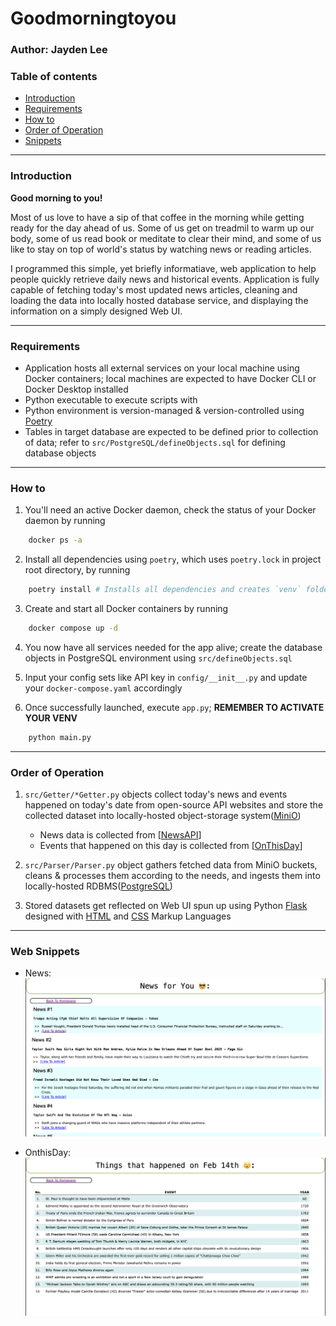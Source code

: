 # Goodmorningtoyou
### Author: Jayden Lee
### Table of contents
* [Introduction](#introduction)
* [Requirements](#requirements)
* [How to](#how-to)
* [Order of Operation](#order-of-operation)
* [Snippets](#web-snippets)

----

### Introduction
**Good morning to you!**

Most of us love to have a sip of that coffee in the morning while getting ready for the day ahead of us. Some of us get on treadmil to warm up our body, some of us read book or meditate to clear their mind, and some of us like to stay on top of world's status by watching news or reading articles. 

I programmed this simple, yet briefly informatiave, web application to help people quickly retrieve daily news and historical events. Application is fully capable of fetching today's most updated news articles, cleaning and loading the data into locally hosted database service, and displaying the information on a simply designed Web UI.

----

### Requirements
- Application hosts all external services on your local machine using Docker containers; local machines are expected to have Docker CLI or Docker Desktop installed
- Python executable to execute scripts with
- Python environment is version-managed & version-controlled using [Poetry](https://python-poetry.org/)
- Tables in target database are expected to be defined prior to collection of data; refer to `src/PostgreSQL/defineObjects.sql` for defining database objects

----

### How to
1. You'll need an active Docker daemon, check the status of your Docker daemon by running 
```bash
    docker ps -a
```

2. Install all dependencies using `poetry`, which uses `poetry.lock` in project root directory, by running
```bash
    poetry install # Installs all dependencies and creates `venv` folder in project root with installed packages
```

3. Create and start all Docker containers by running
```bash
    docker compose up -d
```

4. You now have all services needed for the app alive; create the database objects in PostgreSQL environment using `src/defineObjects.sql`

5. Input your config sets like API key in `config/__init__.py` and update your `docker-compose.yaml` accordingly

6. Once successfully launched, execute `app.py`; **REMEMBER TO ACTIVATE YOUR VENV**
```bash
    python main.py
```

----

### Order of Operation
1. `src/Getter/*Getter.py` objects collect today's news and events happened on today's date from open-source API websites and store the collected dataset into locally-hosted object-storage system([MiniO](https://min.io/))
    - News data is collected from [[NewsAPI](https://newsapi.org)]
    - Events that happened on this day is collected from [[OnThisDay](https://www.onthisday.com)]

2. `src/Parser/Parser.py` object gathers fetched data from MiniO buckets, cleans & processes them according to the needs, and ingests them into locally-hosted RDBMS([PostgreSQL](https://www.postgresql.org/))

3. Stored datasets get reflected on Web UI spun up using Python [Flask](https://flask.palletsprojects.com/en/stable/) designed with [HTML](https://en.wikipedia.org/wiki/HTML) and [CSS](https://en.wikipedia.org/wiki/CSS) Markup Languages

----

### Web Snippets
- News: <img src='static/img/news-snippet.png'>

- OnthisDay: <img src='static/img/onthisday-snippet.png'>